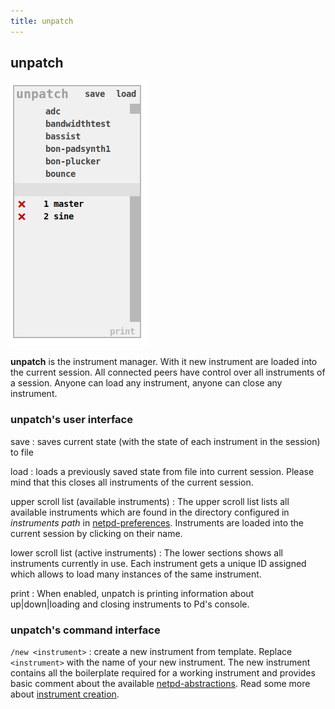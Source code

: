 ```yaml
---
title: unpatch
---
```



## unpatch

![unpatch](unpatch.png)

**unpatch** is the instrument manager. With it new instrument are loaded into the current session.
All connected peers have control over all instruments of a session. Anyone can load any instrument,
anyone can close any instrument.


### unpatch's user interface

save
: saves current state (with the state of each instrument in the session) to file

load
: loads a previously saved state from file into current session. Please mind that
this closes all instruments of the current session.

upper scroll list (available instruments)
: The upper scroll list lists all available instruments which are found in the directory
configured in *instruments path* in [netpd-preferences](../netpd-preferences). Instruments are
loaded into the current session by clicking on their name.

lower scroll list (active instruments)
: The lower sections shows all instruments currently in use. Each instrument gets a unique
ID assigned which allows to load many instances of the same instrument.

print
: When enabled, unpatch is printing information about up|down|loading and closing instruments
to Pd's console.

### unpatch's command interface

`/new <instrument>`
: create a new instrument from template. Replace `<instrument>` with the name of your new
instrument. The new instrument contains all the boilerplate required for a working instrument
and provides basic comment about the available [netpd-abstractions](../netpd-abstractions).
Read some more about [instrument creation](../instrument-creation).

